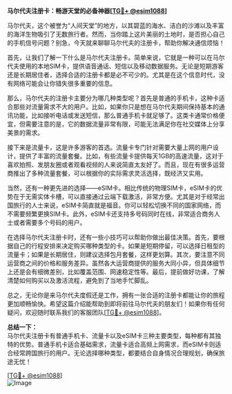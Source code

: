 **马尔代夫注册卡：畅游天堂的必备神器[[TG💪+ @esim1088](https://t.me/s/esim1088)]**

马尔代夫，这个被誉为“人间天堂”的地方，以其碧蓝的海水、洁白的沙滩以及丰富的海洋生物吸引了无数旅行者。然而，当你踏上这片美丽的土地时，是否担心自己的手机信号问题？别急，今天就来聊聊马尔代夫的注册卡，帮助你解决通信烦恼！

首先，让我们了解一下什么是马尔代夫注册卡。简单来说，它就是一种可以在马尔代夫使用的本地SIM卡，提供语音通话、短信以及移动数据服务。无论是短期游客还是长期居住者，选择合适的注册卡都是必不可少的。尤其是在这个信息时代，没有网络可能会让你错失很多重要的信息。

那么，马尔代夫的注册卡主要分为哪几种类型呢？首先是普通的手机卡，这种卡适合那些对流量需求不大的用户。比如，如果你只是想在马尔代夫期间保持基本的通讯功能，比如接听电话或发送短信，那么普通手机卡就足够了。这类卡通常价格便宜，但需要注意的是，它的数据流量非常有限，可能无法满足你在社交媒体上分享美景的需求。

接下来是流量卡，这是许多游客的首选。流量卡专门针对需要大量上网的用户设计，提供了丰富的流量套餐。比如，有些流量卡提供每天1GB的高速流量，这对于喜欢拍照、发朋友圈或者观看视频的人来说简直太友好了。而且，现在有很多运营商推出了多种流量套餐，可以根据你的实际需求灵活选择，既经济又实用。

当然，还有一种更先进的选择——eSIM卡。相比传统的物理SIM卡，eSIM卡的优势在于无需实体卡槽，可以直接通过云端下载激活，非常方便。尤其是对于经常出国旅行的人士来说，eSIM卡简直就是福音。你可以轻松切换不同的国家网络，而不需要频繁更换SIM卡。此外，eSIM卡还支持多号码同时在线，非常适合商务人士或者需要多个号码的用户。

在选择马尔代夫注册卡时，还有一些小技巧可以帮助你做出最佳决策。首先，要根据自己的行程安排来决定购买哪种类型的卡。如果是短期停留，可以选择日租型的流量卡；如果是长期居住，则建议选择包月套餐，这样更划算。其次，要注意不同运营商之间的价格和服务差异。虽然各大运营商提供的服务大同小异，但具体细节上还是会有细微差别，比如覆盖范围、网速稳定性等。最后，提前做好功课，了解清楚如何购买以及激活流程，避免到了当地手忙脚乱。

总之，无论你是来马尔代夫度假还是工作，拥有一张合适的注册卡都能让你的旅程更加顺畅愉快。希望这篇介绍能帮助到即将前往马尔代夫的朋友们！如果你有任何疑问，欢迎随时联系我们的客服团队[[TG💪+ @esim1088](https://t.me/s/esim1088)]。

**总结一下：**  
马尔代夫注册卡有普通手机卡、流量卡以及eSIM卡三种主要类型，每种都有其独特的优势。普通手机卡适合基础需求，流量卡适合高频上网需求，而eSIM卡则适合经常跨国旅行的用户。无论选择哪种类型，都要结合自身情况合理规划，确保旅途无忧！

[[TG💪+ @esim1088](https://t.me/s/esim1088)]  
![Image](https://i.postimg.cc/4NQfJmqS/Snipaste-2025-05-13-00-14-12.png)